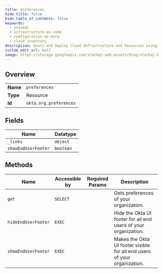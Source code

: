 ```yaml
---
title: preferences
hide_title: false
hide_table_of_contents: false
keywords:
  - stackql
  - infrastructure-as-code
  - configuration-as-data
  - cloud inventory
description: Query and Deploy Cloud Infrastructure and Resources using SQL
custom_edit_url: null
image: https://storage.googleapis.com/stackql-web-assets/blog/stackql-blog-post-featured-image.png
---
```

  
    

## Overview
<table><tbody>
<tr><td><b>Name</b></td><td><code>preferences</code></td></tr>
<tr><td><b>Type</b></td><td>Resource</td></tr>
<tr><td><b>Id</b></td><td><code>okta.org.preferences</code></td></tr>
</tbody></table>

## Fields
| Name | Datatype |
| ---- | -------- |
| `_links` | `object` |
| `showEndUserFooter` | `boolean` |
## Methods
| Name | Accessible by | Required Params | Description |
| ---- | ------------- | --------------- | ----------- |
| `get` | `SELECT` |  | Gets preferences of your organization. |
| `hideEndUserFooter` | `EXEC` |  | Hide the Okta UI footer for all end users of your organization. |
| `showEndUserFooter` | `EXEC` |  | Makes the Okta UI footer visible for all end users of your organization. |
